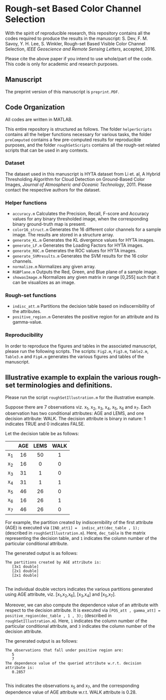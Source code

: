 # Rough-set Based Color Channel Selection

With the spirit of reproducible research, this repository contains all the codes required to produce the results in the manuscript: S. Dev, F. M. Savoy, Y. H. Lee, S. Winkler, Rough-set Based Visible Color Channel Selection, *IEEE Geoscience and Remote Sensing Letters*, accepted, 2016. 

Please cite the above paper if you intend to use whole/part of the code. This code is only for academic and research purposes.

## Manuscript
The preprint version of this manuscript is `preprint.PDF`. 

## Code Organization
All codes are written in MATLAB. 

This entire repository is structured as follows. The folder `helperScripts` contains all the helper functions necessary for various tasks, the folder `preComputed` contains a few pre-computed results for reproducible purposes, and the folder `roughSetScripts` contains all the rough-set related scripts that can be used in any contexts.

### Dataset
The dataset used in this manuscript is HYTA dataset from Li et. al, A Hybrid Thresholding Algorithm for Cloud Detection on Ground-Based Color Images, *Journal of Atmospheric and Oceanic Technology*, 2011. Please contact the respective authors for the dataset.

### Helper functions
* `accuracy.m` Calculates the Precision, Recall, F-score and Accuracy values for any binary thresholded image, when the corresponding binary ground-truth map is present. 
* `color16_struct.m` Generates the 16 different color channels for a sample image. The results are stored in a structure array.
* `generate_KL.m` Generates the KL divergence values for HYTA images.
* `generate_LF.m` Generates the Loading Factors for HYTA images.
* `generate_ROC.m` Generates the ROC values for HYTA images.
* `generate_SVMresults.m` Generates the SVM results for the 16 color channels.
* `normalize.m` Normalizes any given array.
* `RGBPlane.m` Outputs the Red, Green, and Blue plane of a sample image.
* `showasImage.m` Normalizes any given matrix in range [0,255] such that it can be visualizes as an image.

### Rough-set functions
* `indisc_att.m` Partitions the decision table based on indiscernibility of the attributes.
* `positive_region.m` Generates the positive region for an attribute and its gamma-value.

### Reproducibility
In order to reproduce the figures and tables in the associated manuscript, please run the following scripts. The scripts: `Fig2.m`, `Fig3.m`, `Table2.m`, `Table3.m` and `Fig4.m` generates the various figures and tables of the manuscript. 

## Illustrative example to explain the various rough-set terminologies and definitions.
Please run the script `roughSetIllustration.m` for the illustrative example.

Suppose there are 7 observations viz. x<sub>1</sub>, x<sub>2</sub>, x<sub>3</sub>, x<sub>4</sub>, x<sub>5</sub>, x<sub>6</sub> and x<sub>7</sub>. Each observation has two conditional attributes: AGE and LEMS, and one decision attribute: WALK. The decision attribute is binary in nature: 1 indicates TRUE and 0 indicates FALSE. 

Let the decision table be as follows:

|               	| AGE 	| LEMS 	| WALK 	|
|:-------------:	|:---:	|:----:	|:----:	|
| x<sub>1</sub> 	|  16 	|  50  	|   1  	|
| x<sub>2</sub> 	|  16 	|   0  	|   0  	|
| x<sub>3</sub> 	|  31 	|   1  	|   0  	|
| x<sub>4</sub> 	|  31 	|   1  	|   1  	|
| x<sub>5</sub> 	|  46 	|  26  	|   0  	|
| x<sub>6</sub> 	|  16 	|  26  	|   1  	|
| x<sub>7</sub> 	|  46 	|  26  	|   0  	|

For example, the partition created by indiscernibility of the first attribute (AGE) is executed via `[IND_att1] =  indisc_att(dec_table , 1);` (described in `roughSetIllustration.m`). Here, `dec_table` is the matrix representing the decision table, and `1` indicates the column number of the particular conditional attribute.

The generated output is as follows:
```
The partitions created by AGE attribute is:
   [3x1 double]
   [2x1 double]
   [2x1 double]  
   
```
The individual double vectors indicates the various partitions generated using AGE attribute, viz. [x<sub>1</sub>,x<sub>2</sub>,x<sub>6</sub>], [x<sub>3</sub>,x<sub>4</sub>] and [x<sub>5</sub>,x<sub>7</sub>].   

Moreover, we can also compute the dependence value of an attribute with respect to the decision attribute. It is executed via `[POS_att , gamma_att] =  positive_region(dec_table , 1 , 3);` (described in `roughSetIllustration.m`). Here, `1` indicates the column number of the particular conditional attribute, and `3` indicates the column number of the decision attribute. 

The generated output is as follows:
```
The observations that fall under positive region are:
   5
   7
The dependence value of the queried attribute w.r.t. decision attribute is:
   0.2857
   
```
This indicates the observations x<sub>5</sub> and x<sub>7</sub>, and the corresponding dependence value of AGE attribute w.r.t. WALK attribute is 0.28.
